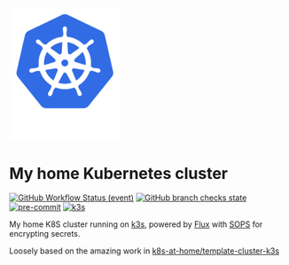 <img src="https://raw.githubusercontent.com/cncf/artwork/master/projects/kubernetes/icon/color/kubernetes-icon-color.svg" width="200px" />

# My home Kubernetes cluster

[![GitHub Workflow Status (event)](https://img.shields.io/github/workflow/status/woll0r/k8s-cluster/MegaLinter?event=push&logo=githubactions&logoColor=white&label=MegaLinter&style=for-the-badge)](https://github.com/Woll0r/k8s-cluster/actions/workflows/mega-linter.yml)
[![GitHub branch checks state](https://img.shields.io/github/checks-status/woll0r/k8s-cluster/main?logo=github&style=for-the-badge)](https://github.com/woll0r/k8s-cluster/)
[![pre-commit](https://img.shields.io/badge/pre--commit-enabled-brightgreen?logo=pre-commit&logoColor=white&style=for-the-badge)](https://github.com/pre-commit/pre-commit)
[![k3s](https://img.shields.io/badge/K3S-v1.23-brightgreen?logo=kubernetes&logoColor=white&style=for-the-badge)](https://k3s.io)

My home K8S cluster running on [k3s](https://k3s.io/), powered by
[Flux](https://toolkit.fluxcd.io/) with
[SOPS](https://toolkit.fluxcd.io/guides/mozilla-sops/) for encrypting secrets.

Loosely based on the amazing work in
[k8s-at-home/template-cluster-k3s](https://github.com/k8s-at-home/template-cluster-k3s)
